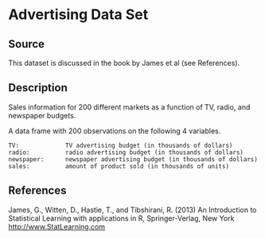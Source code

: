 # Advertising Data Set

## Source
This dataset is discussed in the book by James et al (see References).

## Description
Sales information for 200 different markets as a function of TV, radio, and newspaper budgets. 

  A data frame with 200 observations on the following 4 variables.

	TV:				TV advertising budget (in thousands of dollars)
	radio:			radio advertising budget (in thousands of dollars)
	newspaper:		newspaper advertising budget (in thousands of dollars)
	sales:			amount of product sold (in thousands of units)
  
## References
James, G., Witten, D., Hastie, T., and Tibshirani, R. (2013)
An Introduction to Statistical Learning with applications in R,
Springer-Verlag, New York
http://www.StatLearning.com

